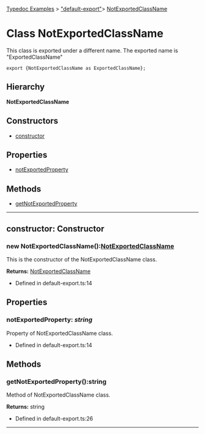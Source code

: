 [Typedoc Examples](../index.md) >  ["default-export"](../modules/_default_export_.md)>  [NotExportedClassName](../classes/_default_export_.notexportedclassname.md)
# Class NotExportedClassName


<p>This class is exported under a different name. The exported name is
&quot;ExportedClassName&quot;</p>


<pre><code class="lang-JavaScript"><span class="hljs-keyword">export</span> {NotExportedClassName <span class="hljs-keyword">as</span> ExportedClassName};
</code></pre>






## Hierarchy
**NotExportedClassName**








## Constructors
* [constructor](../classes/_default_export_.notexportedclassname.md#constructor)

## Properties
* [notExportedProperty](../classes/_default_export_.notexportedclassname.md#notexportedproperty)

## Methods
* [getNotExportedProperty](../classes/_default_export_.notexportedclassname.md#getnotexportedproperty)

---




<a id="constructor"></a>
## constructor: Constructor

### new NotExportedClassName():[NotExportedClassName](../classes/_default_export_.notexportedclassname.md)



<p>This is the constructor of the NotExportedClassName class.</p>










**Returns:** [NotExportedClassName](../classes/_default_export_.notexportedclassname.md)







* Defined in default-export.ts:14












## Properties

<a id="notexportedproperty"></a>

### **notExportedProperty**:  *string* 


<p>Property of NotExportedClassName class.</p>










* Defined in default-export.ts:14








## Methods

<a id="getnotexportedproperty"></a>
### getNotExportedProperty():string



<p>Method of NotExportedClassName class.</p>










**Returns:** string







* Defined in default-export.ts:26









---



